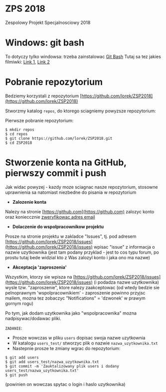 # ZPS 2018
Zespolowy Projekt Specjalnosciowy 2018


# Windows: git bash
To dotyczy tylko windowsa: trzeba zainstalowac [Git Bash](https://git-scm.com/downloads)
Tutaj sa tez jakies filmiwki: [Link 1](https://www.youtube.com/watch?v=rWboGsc6CqI), [Link 2](https://www.youtube.com/watch?v=9bJkPb9HfuA)

# Pobranie repozytorium
Bedziemy korzystali z repozytorium [https://github.com/lorek/ZSP2018](https://github.com/lorek/ZSP2018)

Stworzmy katalog `repos`, do ktorego sciagniemy powyzsze repozytorium:

Pierwsze pobranie repozytorium:
```
$ mkdir repos
$ cd repos
$ git clone https://github.com/lorek/ZSP2018.git
$ cd ZSP2018
```

# Stworzenie konta na GitHub, pierwszy commit i push
Jak widac powyzej - kazdy moze sciagnac nasze repozytorium, stosowne uprawnienia sa natomiast niezbedne do pisania w repozytorium

*  **Zalozenie konta**

Nalezy na stronie [https://github.com](https://github.com) zalozyc konto oraz konieccznie 
[zweryfikowac adres email](https://github.com/settings/emails)

*  **Dolaczenie do wspolpracownikow projektu**

Prosze na stronie projektu w zakladce "Issues", tj. pod adresem [https://github.com/lorek/ZSP2018/issues](https://github.com/lorek/ZSP2018/issues) wpisac "issue" z informacja o nazwie uzytkownika (jest tam podany przyklad - jest to cos typu forum, po prostu tutaj bede widzial kto z Was zalozyl konto i jaka ono ma nazwe)

*  **Akceptacja 'zaproszenia'**

Wszystkim, ktorzy sie wpisza na [https://github.com/lorek/ZSP2018/issues](https://github.com/lorek/ZSP2018/issues)  (i podadza nazwe uzytkownika) wysle tzw. "zaproszenie", ktore nalezy zaakceptowac (od wtedy bedzie sie pelnoprawnym 'wspolpracownikiem' - zaproszenie powinno przyjsc mailem, mozna tez zobaczyc "Notifications" = 'dzwonek' w prawym gornym rogu)

Po tym, jak dodam uzytkownika jako "wspolpracownika" mozna nadpisywac/dodawac pliki. 


`ZADANIE`: 
* Prosze wowczas w pliku `users` dopisac swoja nazwe uzytkownia
* W katalogu `users_test/` stworzyc plik o nazwie `nazwa_uzytkownika.txt`
* Nastepnie prosze te zmiany wgrac do repozytorium:

```
$ git add users
$ git add users_test/nazwa_uzytkownika.txt
$ git commit -m 'Zauktalizowany plik users i dodany users_test/nazwa_uzytkownika.txt'
$ git push
```
(powinien on wowczas spytac o login i haslo uzytkownika)
